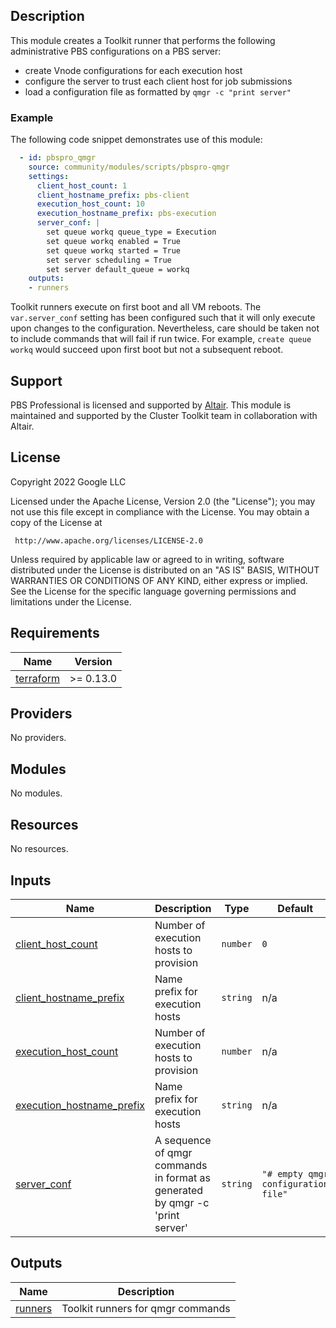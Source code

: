 ## Description

This module creates a Toolkit runner that performs the following administrative
PBS configurations on a PBS server:

- create Vnode configurations for each execution host
- configure the server to trust each client host for job submissions
- load a configuration file as formatted by `qmgr -c "print server"`

### Example

The following code snippet demonstrates use of this module:

```yaml
  - id: pbspro_qmgr
    source: community/modules/scripts/pbspro-qmgr
    settings:
      client_host_count: 1
      client_hostname_prefix: pbs-client
      execution_host_count: 10
      execution_hostname_prefix: pbs-execution
      server_conf: |
        set queue workq queue_type = Execution
        set queue workq enabled = True
        set queue workq started = True
        set server scheduling = True
        set server default_queue = workq
    outputs:
    - runners
```

Toolkit runners execute on first boot and all VM reboots. The `var.server_conf`
setting has been configured such that it will only execute upon changes to the
configuration. Nevertheless, care should be taken not to include commands that
will fail if run twice. For example, `create queue workq` would succeed upon
first boot but not a subsequent reboot.

## Support

PBS Professional is licensed and supported by [Altair][pbspro]. This module is
maintained and supported by the Cluster Toolkit team in collaboration with Altair.

[pbspro]: https://www.altair.com/pbs-professional

## License

<!-- BEGINNING OF PRE-COMMIT-TERRAFORM DOCS HOOK -->
Copyright 2022 Google LLC

Licensed under the Apache License, Version 2.0 (the "License");
you may not use this file except in compliance with the License.
You may obtain a copy of the License at

     http://www.apache.org/licenses/LICENSE-2.0

Unless required by applicable law or agreed to in writing, software
distributed under the License is distributed on an "AS IS" BASIS,
WITHOUT WARRANTIES OR CONDITIONS OF ANY KIND, either express or implied.
See the License for the specific language governing permissions and
limitations under the License.

## Requirements

| Name | Version |
|------|---------|
| <a name="requirement_terraform"></a> [terraform](#requirement\_terraform) | >= 0.13.0 |

## Providers

No providers.

## Modules

No modules.

## Resources

No resources.

## Inputs

| Name | Description | Type | Default | Required |
|------|-------------|------|---------|:--------:|
| <a name="input_client_host_count"></a> [client\_host\_count](#input\_client\_host\_count) | Number of execution hosts to provision | `number` | `0` | no |
| <a name="input_client_hostname_prefix"></a> [client\_hostname\_prefix](#input\_client\_hostname\_prefix) | Name prefix for execution hosts | `string` | n/a | yes |
| <a name="input_execution_host_count"></a> [execution\_host\_count](#input\_execution\_host\_count) | Number of execution hosts to provision | `number` | n/a | yes |
| <a name="input_execution_hostname_prefix"></a> [execution\_hostname\_prefix](#input\_execution\_hostname\_prefix) | Name prefix for execution hosts | `string` | n/a | yes |
| <a name="input_server_conf"></a> [server\_conf](#input\_server\_conf) | A sequence of qmgr commands in format as generated by qmgr -c 'print server' | `string` | `"# empty qmgr configuration file"` | no |

## Outputs

| Name | Description |
|------|-------------|
| <a name="output_runners"></a> [runners](#output\_runners) | Toolkit runners for qmgr commands |
<!-- END OF PRE-COMMIT-TERRAFORM DOCS HOOK -->
